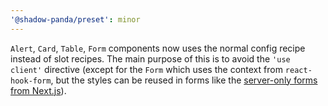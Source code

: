 ```yaml
---
'@shadow-panda/preset': minor
---
```


`Alert`, `Card`, `Table`, `Form` components now uses the normal config recipe instead of slot recipes. The main purpose of this is to avoid the `'use client'` directive (except for the `Form` which uses the context from `react-hook-form`, but the styles can be reused in forms like the [server-only forms from Next.js](https://nextjs.org/docs/app/building-your-application/data-fetching/forms-and-mutations#server-only-forms)).

